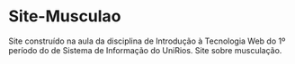 # Site-Musculao
Site construído na aula da disciplina de Introdução à Tecnologia Web do 1º período do de Sistema de Informação do UniRios. Site sobre musculação.
